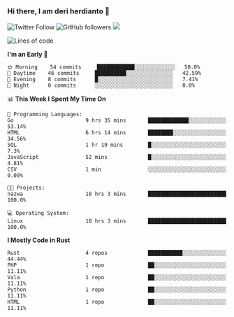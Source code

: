 ### Hi there, I am deri herdianto 👋
![Twitter Follow](https://img.shields.io/twitter/follow/deikatsuo?label=Follow)
![GitHub followers](https://img.shields.io/github/followers/deikatsuo?label=Follow&style=social)
![](https://visitor-badge.glitch.me/badge?page_id=deikatsuo.deikatsuo)

<!--
**deikatsuo/deikatsuo** is a ✨ _special_ ✨ repository because its `README.md` (this file) appears on your GitHub profile.

Here are some ideas to get you started:

- 🔭 I’m currently working on ...
- 🌱 I’m currently learning ...
- 👯 I’m looking to collaborate on ...
- 🤔 I’m looking for help with ...
- 💬 Ask me about ...
- 📫 How to reach me: ...
- 😄 Pronouns: ...
- ⚡ Fun fact: ...
-->

<!--START_SECTION:waka-->
![Lines of code](https://img.shields.io/badge/From%20Hello%20World%20I%27ve%20Written-187471%20lines%20of%20code-blue)

**I'm an Early 🐤** 

```text
🌞 Morning    54 commits     ████████████░░░░░░░░░░░░░   50.0% 
🌆 Daytime    46 commits     ██████████░░░░░░░░░░░░░░░   42.59% 
🌃 Evening    8 commits      █░░░░░░░░░░░░░░░░░░░░░░░░   7.41% 
🌙 Night      0 commits      ░░░░░░░░░░░░░░░░░░░░░░░░░   0.0%

```


📊 **This Week I Spent My Time On** 

```text
💬 Programming Languages: 
Go                       9 hrs 35 mins       █████████████░░░░░░░░░░░░   53.14% 
HTML                     6 hrs 14 mins       ████████░░░░░░░░░░░░░░░░░   34.56% 
SQL                      1 hr 19 mins        █░░░░░░░░░░░░░░░░░░░░░░░░   7.3% 
JavaScript               52 mins             █░░░░░░░░░░░░░░░░░░░░░░░░   4.81% 
CSV                      1 min               ░░░░░░░░░░░░░░░░░░░░░░░░░   0.09%

🐱‍💻 Projects: 
nazwa                    18 hrs 3 mins       █████████████████████████   100.0%

💻 Operating System: 
Linux                    18 hrs 3 mins       █████████████████████████   100.0%

```

**I Mostly Code in Rust** 

```text
Rust                     4 repos             ███████████░░░░░░░░░░░░░░   44.44% 
PHP                      1 repo              ██░░░░░░░░░░░░░░░░░░░░░░░   11.11% 
Vala                     1 repo              ██░░░░░░░░░░░░░░░░░░░░░░░   11.11% 
Python                   1 repo              ██░░░░░░░░░░░░░░░░░░░░░░░   11.11% 
HTML                     1 repo              ██░░░░░░░░░░░░░░░░░░░░░░░   11.11%

```



<!--END_SECTION:waka-->
